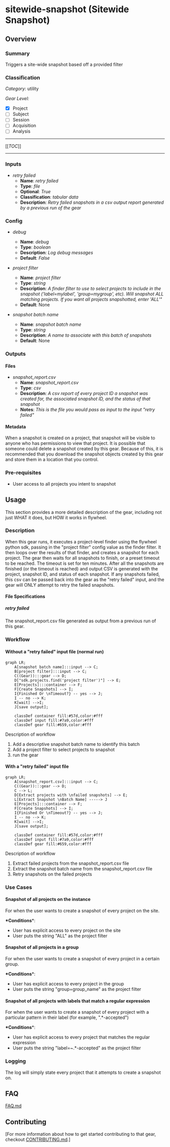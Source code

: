 # sitewide-snapshot (Sitewide Snapshot)

## Overview

### Summary

Triggers a site-wide snapshot based off a provided filter


### Classification

*Category:* utility

*Gear Level:*

- [x] Project
- [ ] Subject
- [ ] Session
- [ ] Acquisition
- [ ] Analysis

----

[[_TOC_]]

----

### Inputs

- *retry failed*
  - __Name__: *retry failed*
  - __Type__: *file*
  - __Optional__: *True*
  - __Classification__: *tabular data*
  - __Description__: *Retry failed snapshots in a csv output report generated by a previous run of the gear*

### Config

- *debug*
  - __Name__: *debug*
  - __Type__: *boolean*
  - __Description__: *Log debug messages*
  - __Default__: *False*

- *project filter*
  - __Name__: *project filter*
  - __Type__: *string*
  - __Description__: *A finder filter to use to select projects to include in the snapshot ('label=mylabel', 'group=mygroup', etc).  Will snapshot ALL matching projects.  If you want all projects snapshotted, enter 'ALL'"*
  - __Default__: None

- *snapshot batch name*
  - __Name__: *snapshot batch name*
  - __Type__: *string*
  - __Description__: *A name to associate with this batch of snapshots*
  - __Default__: None

### Outputs

#### Files


- *snapshot_report.csv*
  - __Name__: *snapshot_report.csv*
  - __Type__: *csv*
  - __Description__: *A csv report of every project ID a snapshot was created for, the associated snapshot ID, and the status of that snapshot*
  - __Notes__: *This is the file you would pass as input to the input "retry failed"*

#### Metadata

When a snapshot is created on a project, that snapshot will be visible to anyone
who has permissions to view that project.  It is possible that someone could
delete a snapshot created by this gear.  Because of this, it is recommended that
you download the snapshot objects created by this gear and store them in a 
location that you control.

### Pre-requisites

- User access to all projects you intent to snapshot

## Usage

This section provides a more detailed description of the gear, including not just WHAT it does, but HOW it works in flywheel.

### Description

When this gear runs, it executes a project-level finder using the flywheel 
python sdk, passing in the "project filter" config value as the finder filter.
It then loops over the results of that finder, and creates a snapshot for each
project.  The gear then waits for all snapshots to finish, or a preset timeout
to be reached.  The timeout is set for ten minutes. After all the snapshots
are finished (or the timeout is reached) and output CSV is generated with the 
project, snapshot ID, and status of each snapshot.  If any snapshots failed,
this csv can be passed back into the gear as the "retry failed" input, and the
gear will ONLY attempt to retry the failed snapshots.

#### File Specifications

##### *retry failed*

The snapshot_report.csv file generated as output from a previous run of this
gear.

### Workflow

#### Without a "retry failed" input file (normal run)
```mermaid
graph LR;
    A[snapshot batch name]:::input --> C;
    B[project filter]:::input --> C;
    C((Gear)):::gear --> D;
    D["sdk.projects.find('project filter')"] --> E;
    E[Projects]:::container --> F;
    F[Create Snapshots] --> I;
    I{Finished Or \nTimeout?} -- yes --> J;
    I -- no --> K;
    K[wait] -->I;
    J[save output];
    
    classDef container fill:#57d,color:#fff
    classDef input fill:#7a9,color:#fff
    classDef gear fill:#659,color:#fff

```

Description of workflow

1. Add a descriptive snapshot batch name to identify this batch
2. Add a project filter to select projects to snapshot
3. run the gear

#### With a "retry failed" input file
```mermaid
graph LR;
    A[snapshot_report.csv]:::input --> C;
    C((Gear)):::gear --> D;
    C --> L;
    D[Extract projects with \nfailed snapshots] --> E;
    L[Extract Snapshot \nBatch Name] -----> J
    E[Projects]:::container --> F;
    F[Create Snapshots] --> I;
    I{Finished Or \nTimeout?} -- yes --> J;
    I -- no --> K;
    K[wait] -->I;
    J[save output];
    
    classDef container fill:#57d,color:#fff
    classDef input fill:#7a9,color:#fff
    classDef gear fill:#659,color:#fff

```

Description of workflow

1. Extract failed projects from the snapshot_report.csv file
2. Extract the snapshot batch name from the snapshot_report.csv file
3. Retry snapshots on the failed projects


### Use Cases

#### Snapshot of all projects on the instance

For when the user wants to create a snapshot of every project on the site.

__*Conditions__*:

- User has explicit access to every project on the site
- User puts the string "ALL" as the project filter


#### Snapshot of all projects in a group

For when the user wants to create a snapshot of every project in a certain 
group.

__*Conditions__*:

- User has explicit access to every project in the group
- User puts the string "group=group_name" as the project filter

#### Snapshot of all projects with labels that match a regular expression

For when the user wants to create a snapshot of every project with a particular
pattern in their label (for example, ".*-accepted")

__*Conditions__*:

- User has explicit access to every project that matches the regular expression
- User puts the string "label=~.*-accepted" as the project filter


### Logging

The log will simply state every project that it attempts to create a snapshot on.
## FAQ

[FAQ.md](FAQ.md)

## Contributing

[For more information about how to get started contributing to that gear,
checkout [CONTRIBUTING.md](CONTRIBUTING.md).]
<!-- markdownlint-disable-file -->

